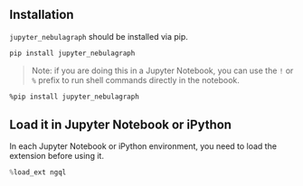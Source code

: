 
## Installation

`jupyter_nebulagraph` should be installed via pip.

```bash
pip install jupyter_nebulagraph
```

> Note: if you are doing this in a Jupyter Notebook, you can use the `!` or `%` prefix to run shell commands directly in the notebook.

```bash
%pip install jupyter_nebulagraph
```

## Load it in Jupyter Notebook or iPython

In each Jupyter Notebook or iPython environment, you need to load the extension before using it.

```python
%load_ext ngql
```
